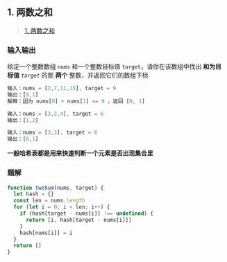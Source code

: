 ## 1. 两数之和

> [1. 两数之和](https://leetcode.cn/problems/two-sum/)

### 输入输出

给定一个整数数组 `nums` 和一个整数目标值 `target`，请你在该数组中找出 **和为目标值** *`target`* 的那 **两个** 整数，并返回它们的数组下标

```js
输入：nums = [2,7,11,15], target = 9
输出：[0,1]
解释：因为 nums[0] + nums[1] == 9 ，返回 [0, 1] 

输入：nums = [3,2,4], target = 6
输出：[1,2]

输入：nums = [3,3], target = 6
输出：[0,1]
```

**一般哈希表都是用来快速判断一个元素是否出现集合里**

### 题解

```js
function twoSum(nums, target) {
  let hash = {}
  const len = nums.length
  for (let i = 0; i < len; i++) {
    if (hash[target - nums[i]] !== undefined) {
      return [i, hash[target - nums[i]]]
    }
    hash[nums[i]] = i
  }
  return []
}
```

